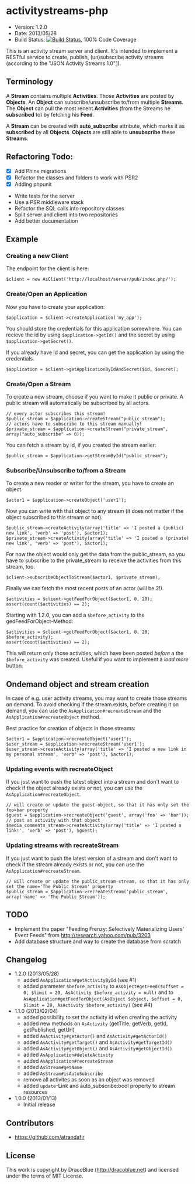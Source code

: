 # activitystreams-php

* Version: 1.2.0
* Date: 2013/05/28
* Build Status: [![Build Status](https://secure.travis-ci.org/DracoBlue/activitystreams-php.png?branch=master)](http://travis-ci.org/DracoBlue/activitystreams-php), 100% Code Coverage

This is an activity stream server and client. It's intended to implement a RESTful service to create, publish, (un)subscribe activity streams (according to the "JSON Activity Streams 1.0"[1]).

  [1]: http://activitystrea.ms/specs/json/1.0/
  
## Terminology

A **Stream** contains multiple **Activities**. Those **Activities** are posted by **Objects**. An **Object** can subscribe/unsubscribe to/from multiple **Streams**. The **Object** can pull the most recent **Activities** (from the Streams he **subscribed** to) by fetching his **Feed**.

A **Stream** can be created with **auto_subscribe** attribute, which marks it as **subscribed** by all **Objects**. **Objects** are still able to **unsubscribe** these **Streams**.

## Refactoring Todo:

* [x] Add Phinx migrations
* [x] Refactor the classes and folders to work with PSR2
* [x] Adding phpunit
* Write tests for the server
* Use a PSR middleware stack
* Refactor the SQL calls into repository classes
* Split server and client into two repositories
* Add better documentation

## Example

### Creating a new Client

The endpoint for the client is here:

    $client = new AsClient('http://localhost/server/pub/index.php/');

### Create/Open an Application

Now you have to create your application:

    $application = $client->createApplication('my_app');
    
You should store the credentials for this application somewhere. You can
recieve the id by using `$application->getId()` and the secret by using
`$application->getSecret()`.

If you already have id and secret, you can get the application by using
the credentials.

    $application = $client->getApplicationByIdAndSecret($id, $secret);

### Create/Open a Stream

To create a new stream, choose if you want to make it public or private. A public stream will automatically be subscribed by all actors.

    // every actor subscribes this stream!
    $public_stream = $application->createStream("public_stream");
    // actors have to subscribe to this stream manually!
    $private_stream = $application->createStream("private_stream", array("auto_subscribe" => 0));

You can fetch a stream by id, if you created the stream earlier:

    $public_stream = $application->getStreamById("public_stream");

### Subscribe/Unsubscribe to/from a Stream

To create a new reader or writer for the stream, you have to create an object.
    
    $actor1 = $application->createObject('user1');

Now you can write with that object to any stream (it does not matter if the object subscribed to this stream or not).

    $public_stream->createActivity(array('title' => 'I posted a (public) new link', 'verb' => 'post'), $actor1);
    $private_stream->createActivity(array('title' => 'I posted a (private) new link', 'verb' => 'post'), $actor1);

For now the object would only get the data from the public_stream, so you have to subscribe to the private_stream to receive the activities from this stream, too.

    $client->subscribeObjectToStream($actor1, $private_stream);

Finally we can fetch the most recent posts of an actor (will be 2!).

    $activities = $client->getFeedForObject($actor1, 0, 20);
    assert(count($activities) == 2);
    
Starting with 1.2.0, you can add a `$before_activity` to the gedFeedForObject-Method:

    $activities = $client->getFeedForObject($actor1, 0, 20, $before_activity);
    assert(count($activities) == 2);

This will return only those activities, which have been posted _before_ a the `$before_activity` was created. Useful if you want to implement a *load more* button.

## Ondemand object and stream creation

In case of e.g. user activity streams, you may want to create those streams on demand. To avoid checking if the stream
exists, before creating it on demand, you can use the `AsApplication#recreateStream` and the `AsApplication#recreateObject` method.

Best practice for creation of objects in those streams:

    $actor1 = $application->recreateObject('user1');
    $user_stream = $application->recreateStream('user1');
    $user_stream->createActivity(array('title' => 'I posted a new link in my personal stream', 'verb' => 'post'), $actor1);

### Updating events with recreateObject

If you just want to push the latest object into a stream and don't want to check if the object already exists or not, you
can use the `AsApplication#recreateObject`.

    // will create or update the guest-object, so that it has only set the foo=bar property
    $guest = $application->recreateObject('guest', array('foo' => 'bar'));
    // post an activity with that object
    $media_comments_stream->createActivity(array('title' => 'I posted a link!', 'verb' => 'post'), $guest);

### Updating streams with recreateStream

If you just want to push the latest version of a stream and don't want to check if the stream already exists or not, you
can use the `AsApplication#recreateStream`.

    // will create or update the public_stream-stream, so that it has only set the name='The Public Stream' property
    $public_stream = $application->recreateStream('public_stream', array('name' => 'The Public Stream'));

## TODO

* Implement the paper "Feeding Frenzy: Selectively Materializing Users’ Event Feeds" from <http://research.yahoo.com/pub/3203>
* Add database structure and way to create the database from scratch

## Changelog

* 1.2.0 (2013/05/28)
  - added `AsApplication#getActivityById` (see #1)
  - added parameter `$before_activity` to `AsObject#getFeed($offset = 0, $limit = 20, AsActivity $before_activity = null)` and
    to `AsApplication#getFeedForObject(AsObject $object, $offset = 0, $limit = 20, AsActivity $before_activity)` (see #4)
* 1.1.0 (2013/02/04)
  - added possibility to set the activity id when creating the activity
  - added new methods on `AsActivity` (getTitle, getVerb, getId, getPublished, getUrl)
  - added `AsActivity#getActor()` and `AsActivity#getActorId()`
  - added `AsActivity#getTarget()` and `AsActivity#getTargetId()`
  - added `AsActivity#getObject()` and `AsActivity#getObjectId()`
  - added `AsApplication#deleteActivity`
  - added `AsApplication#recreateStream`
  - added `AsStream#getName`
  - added `AsStream#isAutoSubscribe`
  - remove all activites as soon as an object was removed
  - added `update`-Link and auto_subscribe:bool property to stream resources
* 1.0.0 (2013/01/13)
  - Initial release

## Contributors

* https://github.com/atrandafir

## License

This work is copyright by DracoBlue (<http://dracoblue.net>) and licensed under the terms of MIT License.
